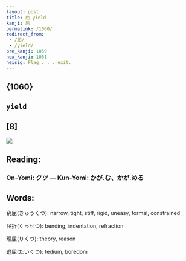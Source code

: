 ```yaml
---
layout: post
title: 屈 yield
kanji: 屈
permalink: /1060/
redirect_from:
 - /屈/
 - /yield/
pre_kanji: 1059
nex_kanji: 1061
heisig: Flag . . . exit.
---
```


## {1060}

## `yield`

## [8]

<div class="stroke"><img src="E5B188.png" /></div>

## Reading:

### On-Yomi: クツ &mdash; Kun-Yomi: かが.む、かが.める

## Words:

窮屈(きゅうくつ): narrow, tight, stiff, rigid, uneasy, formal, constrained

屈折(くっせつ): bending, indentation, refraction

理屈(りくつ): theory, reason

退屈(たいくつ): tedium, boredom
